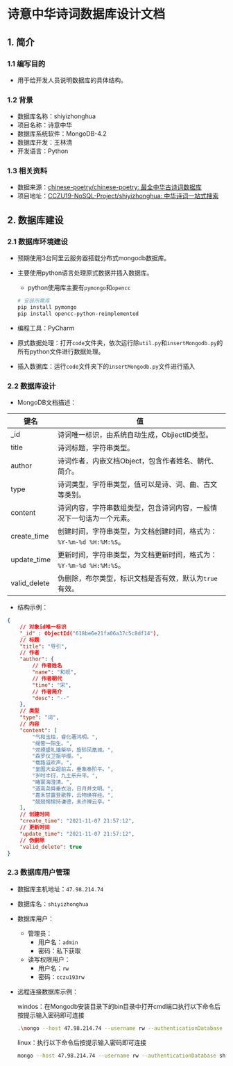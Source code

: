 # 诗意中华诗词数据库设计文档

## 1. 简介

### 1.1 编写目的

-   用于给开发人员说明数据库的具体结构。

### 1.2 背景

-   数据库名称：shiyizhonghua
-   项目名称：诗意中华
-   数据库系统软件：MongoDB-4.2
-   数据库开发：王林清
-   开发语言：Python

### 1.3 相关资料

-   数据来源：[chinese-poetry/chinese-poetry: 最全中华古诗词数据库](https://github.com/chinese-poetry/chinese-poetry)
-   项目地址：[CCZU19-NoSQL-Project/shiyizhonghua: 中华诗词一站式搜索](https://github.com/CCZU19-NoSQL-Project/shiyizhonghua)

## 2. 数据库建设

### 2.1 数据库环境建设

-   预期使用3台阿里云服务器搭载分布式mongodb数据库。

-   主要使用python语言处理原式数据并插入数据库。

    -   python使用库主要有`pymongo`和`opencc`

    ```bash
    # 安装所需库
    pip install pymongo
    pip install opencc-python-reimplemented
    ```

-   编程工具：PyCharm
-   原式数据处理：打开`code`文件夹，依次运行除`util.py`和`insertMongodb.py`的所有python文件进行数据处理。
-   插入数据库：运行`code`文件夹下的`insertMongodb.py`文件进行插入

### 2.2 数据库设计

-   MongoDB文档描述：

| 键名         | 值                                                           |
| ------------ | ------------------------------------------------------------ |
| _id          | 诗词唯一标识，由系统自动生成，ObjiectID类型。                |
| title        | 诗词标题，字符串类型。                                       |
| author       | 诗词作者，内嵌文档Object，包含作者姓名、朝代、简介。         |
| type         | 诗词类型，字符串类型，值可以是诗、词、曲、古文等类别。       |
| content      | 诗词内容，字符串数组类型，包含诗词内容，一般情况下一句话为一个元素。 |
| create_time  | 创建时间，字符串类型，为文档创建时间，格式为：`%Y-%m-%d %H:%M:%S`。 |
| update_time  | 更新时间，字符串类型，为文档更新时间，格式为：`%Y-%m-%d %H:%M:%S`。 |
| valid_delete | 伪删除，布尔类型，标识文档是否有效，默认为`true`有效。       |

-   结构示例：

```json
{
    // 对象id唯一标识
    "_id" : ObjectId("618be6e21fa06a37c5c8df14"),
    // 标题
    "title": "导引",
    // 作者
    "author": {
        // 作者姓名
        "name": "和岘",
        // 作者朝代
        "time": "宋",
        // 作者简介
        "desc": "--"
    },
    // 类型
    "type": "词",
    // 内容
    "content": [
        "气和玉烛，睿化著鸿明。",
        "缇管一阳生。",
        "郊禋盛礼燔柴毕，旋轸凤凰城。",
        "森罗仪卫振华缨。",
        "载路溢欢声。",
        "皇图大业超前古，垂象泰阶平。",
        "岁时丰衍，九土乐升平。",
        "睹寰海澄清。",
        "道高尧舜垂衣治，日月并文明。",
        "嘉禾甘露登歌荐，云物焕祥经。",
        "兢兢惕惕持谦德，未许禅云亭。"
    ],
    // 创建时间
    "create_time": "2021-11-07 21:57:12",
    // 更新时间
    "update_time": "2021-11-07 21:57:12",
    // 伪删除
    "valid_delete": true
}
```

### 2.3 数据库用户管理

-   数据库主机地址：`47.98.214.74`
-   数据库名：`shiyizhonghua`
-   数据库用户：
    -   管理员：
        -   用户名：`admin`
        -   密码：私下获取
    -   读写权限用户：
        -   用户名：`rw`
        -   密码：`cczu193rw`

-   远程连接数据库示例：

    windos：在Mongodb安装目录下的bin目录中打开cmd端口执行以下命令后按提示输入密码即可连接

    ```bash
    .\mongo --host 47.98.214.74 --username rw --authenticationDatabase shiyizhonghua
    ```

    linux：执行以下命令后按提示输入密码即可连接

    ```bash
    mongo --host 47.98.214.74 --username rw --authenticationDatabase shiyizhonghua
    ```

    

    


